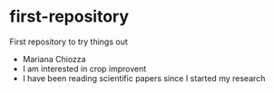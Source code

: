 # first-repository
First repository to try things out

- Mariana Chiozza
- I am interested in crop improvent
- I have been reading scientific papers since I started my research
